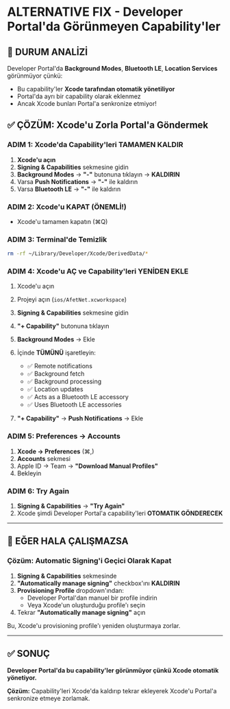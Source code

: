 # ALTERNATIVE FIX - Developer Portal'da Görünmeyen Capability'ler

## 🔴 DURUM ANALİZİ

Developer Portal'da **Background Modes**, **Bluetooth LE**, **Location Services** görünmüyor çünkü:
- Bu capability'ler **Xcode tarafından otomatik yönetiliyor**
- Portal'da ayrı bir capability olarak eklenmez
- Ancak Xcode bunları Portal'a senkronize etmiyor!

## ✅ ÇÖZÜM: Xcode'u Zorla Portal'a Göndermek

### ADIM 1: Xcode'da Capability'leri TAMAMEN KALDIR

1. **Xcode'u açın**
2. **Signing & Capabilities** sekmesine gidin
3. **Background Modes** → **"-"** butonuna tıklayın → **KALDIRIN**
4. Varsa **Push Notifications** → **"-"** ile kaldırın
5. Varsa **Bluetooth LE** → **"-"** ile kaldırın

### ADIM 2: Xcode'u KAPAT (ÖNEMLİ!)

- Xcode'u tamamen kapatın (⌘Q)

### ADIM 3: Terminal'de Temizlik

```bash
rm -rf ~/Library/Developer/Xcode/DerivedData/*
```

### ADIM 4: Xcode'u AÇ ve Capability'leri YENİDEN EKLE

1. Xcode'u açın
2. Projeyi açın (`ios/AfetNet.xcworkspace`)
3. **Signing & Capabilities** sekmesine gidin
4. **"+ Capability"** butonuna tıklayın
5. **Background Modes** → Ekle
6. İçinde **TÜMÜNÜ** işaretleyin:
   - ✅ Remote notifications
   - ✅ Background fetch
   - ✅ Background processing
   - ✅ Location updates
   - ✅ Acts as a Bluetooth LE accessory
   - ✅ Uses Bluetooth LE accessories

7. **"+ Capability"** → **Push Notifications** → Ekle

### ADIM 5: Preferences → Accounts

1. **Xcode → Preferences** (⌘,)
2. **Accounts** sekmesi
3. Apple ID → Team → **"Download Manual Profiles"**
4. Bekleyin

### ADIM 6: Try Again

1. **Signing & Capabilities** → **"Try Again"**
2. Xcode şimdi Developer Portal'a capability'leri **OTOMATIK GÖNDERECEK**

---

## 🚨 EĞER HALA ÇALIŞMAZSA

### Çözüm: Automatic Signing'i Geçici Olarak Kapat

1. **Signing & Capabilities** sekmesinde
2. **"Automatically manage signing"** checkbox'ını **KALDIRIN**
3. **Provisioning Profile** dropdown'ından:
   - Developer Portal'dan manuel bir profile indirin
   - Veya Xcode'un oluşturduğu profile'ı seçin
4. Tekrar **"Automatically manage signing"** açın

Bu, Xcode'u provisioning profile'ı yeniden oluşturmaya zorlar.

---

## ✅ SONUÇ

**Developer Portal'da bu capability'ler görünmüyor çünkü Xcode otomatik yönetiyor.**

**Çözüm:** Capability'leri Xcode'da kaldırıp tekrar ekleyerek Xcode'u Portal'a senkronize etmeye zorlamak.

